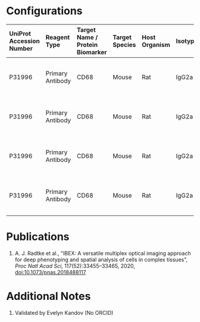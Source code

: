 # Configurations

| UniProt Accession Number   | Reagent Type     | Target Name / Protein Biomarker   | Target Species   | Host Organism   | Isotype   | Clonality   | Vendor    |   Catalog Number | Conjugate   | RRID       | Availability   | Method        | Tissue Preservation               | Target Tissue   | Tissue State   | Detergent         | Antigen Retrieval Conditions   | Dye Inactivation Conditions      | Recommend   | Agree                                    | Disagree   | Contributor         | Notes       |
|:---------------------------|:-----------------|:----------------------------------|:-----------------|:----------------|:----------|:------------|:----------|-----------------:|:------------|:-----------|:---------------|:--------------|:----------------------------------|:----------------|:---------------|:------------------|:-------------------------------|:---------------------------------|:------------|:-----------------------------------------|:-----------|:--------------------|:------------|
| P31996                     | Primary Antibody | CD68                              | Mouse            | Rat             | IgG2a     | FA-11       | BioLegend |           137017 | BV421       | AB_2562949 | Stock          | IBEX2D Manual | 1:4 Cytofix/Cytoperm Fixed Frozen | Spleen          | NA             | 0.3% Triton-X-100 | NA                             | 1 mg/ml LiBH4 15 minutes + light | Yes         | 0000-0003-4379-8967 [[1](#publications)] | NA         | 0000-0003-4379-8967 | [1](#notes) |
| P31996                     | Primary Antibody | CD68                              | Mouse            | Rat             | IgG2a     | FA-11       | BioLegend |           137017 | BV421       | AB_2562949 | Stock          | IBEX2D Manual | 1:4 Cytofix/Cytoperm Fixed Frozen | Lymph Node      | NA             | 0.3% Triton-X-100 | NA                             | 1 mg/ml LiBH4 15 minutes + light | Yes         | 0000-0003-4379-8967 [[1](#publications)] | NA         | 0000-0003-4379-8967 |             |
| P31996                     | Primary Antibody | CD68                              | Mouse            | Rat             | IgG2a     | FA-11       | BioLegend |           137017 | BV421       | AB_2562949 | Stock          | IBEX2D Manual | 1:4 Cytofix/Cytoperm Fixed Frozen | Thymus          | NA             | 0.3% Triton-X-100 | NA                             | 1 mg/ml LiBH4 15 minutes + light | Yes         | 0000-0003-4379-8967 [[1](#publications)] | NA         | 0000-0003-4379-8967 |             |
| P31996                     | Primary Antibody | CD68                              | Mouse            | Rat             | IgG2a     | FA-11       | BioLegend |           137017 | BV421       | AB_2562949 | Stock          | IBEX2D Manual | 1:4 Cytofix/Cytoperm Fixed Frozen | Lung            | NA             | 0.3% Triton-X-100 | NA                             | 1 mg/ml LiBH4 15 minutes + light | Yes         | 0000-0003-4379-8967 [[1](#publications)] | NA         | 0000-0003-4379-8967 | [1](#notes) |

# Publications

<a name="publications"></a>
1. A. J. Radtke et al., "IBEX: A versatile multiplex optical imaging approach for deep phenotyping and spatial analysis of cells in complex tissues", *Proc Natl Acad Sci*, 117(52):33455–33465, 2020, [doi:10.1073/pnas.2018488117](https://doi.org/10.1073/pnas.2018488117)


# Additional Notes

<a name="notes"></a>
1. Validated by Evelyn Kandov (No ORCID)
